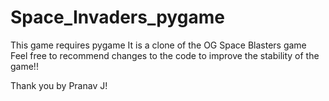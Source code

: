 # Space_Invaders_pygame
This game requires pygame
It is a clone of the OG Space Blasters game
Feel free to recommend changes to the code to improve the stability of the game!!

Thank you by Pranav J!
